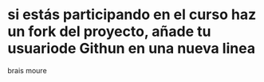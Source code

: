 # si estás participando en el curso haz un fork del proyecto, añade tu usuariode Githun en una nueva linea
brais moure